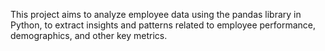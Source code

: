 This project aims to analyze employee data using the pandas library in Python, to extract insights and patterns related to employee performance, demographics, and other key metrics.
